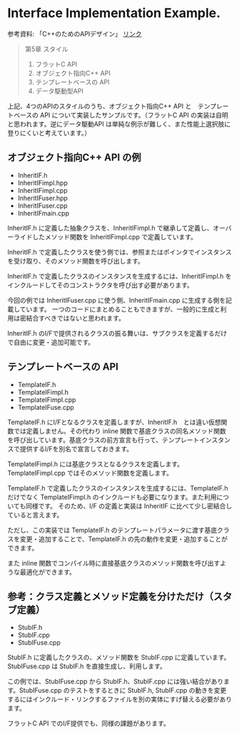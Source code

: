 # Interface Implementation Example.

参考資料: 「C++のためのAPIデザイン」 [リンク](https://www.sbcr.jp/product/4797369151/)

> 第5章 スタイル  
> 1. フラットC API
> 2. オブジェクト指向C++ API
> 3. テンプレートベースの API
> 4. データ駆動型API

上記、4つのAPIのスタイルのうち、オブジェクト指向C++ API と　テンプレートベースの API について実装したサンプルです。（フラットC API の実装は自明と思われます。逆にデータ駆動API は単純な例示が難しく、また性能上選択肢に登りにくいと考えています。）

## オブジェクト指向C++ API の例

- InheritIF.h
- InheritIFimpl.hpp
- InheritIFimpl.cpp
- InheritIFuser.hpp
- InheritIFuser.cpp
- InheritIFmain.cpp

InheritIF.h に定義した抽象クラスを、InheritIFimpl.h で継承して定義し、オーバーライドしたメソッド関数を InheritIFimpl.cpp で定義しています。

InheritIF.h で定義したクラスを使う側では、参照またはポインタでインスタンスを受け取り、そのメソッド関数を呼び出します。

InheritIF.h で定義したクラスのインスタンスを生成するには、InheritIFimpl.h をインクルードしてそのコンストラクタを呼び出す必要があります。

今回の例では InheritIFuser.cpp に使う側、InheritIFmain.cpp に生成する側を記載しています。
一つのコードにまとめることもできますが、一般的に生成と利用は密結合すべきではないと思われます。

InheritIF.h のI/Fで提供されるクラスの振る舞いは、サブクラスを定義するだけで自由に変更・追加可能です。

## テンプレートベースの API

- TemplateIF.h
- TemplateIFimpl.h
- TemplateIFimpl.cpp
- TemplateIFuse.cpp

TemplateIF.h にI/Fとなるクラスを定義しますが、InheritIF.h　とは違い仮想関数では定義しません。その代わり inline 関数で基底クラスの同名メソッド関数を呼び出しています。基底クラスの前方宣言も行って、テンプレートインスタンスで提供するI/Fを別名で宣言しておきます。

TemplateIFimpl.h には基底クラスとなるクラスを定義します。TemplateIFimpl.cpp ではそのメソッド関数を定義します。

TemplateIF.h で定義したクラスのインスタンスを生成するには、TemplateIF.h だけでなく TemplateIFimpl.h のインクルードも必要になります。また利用についても同様です。
そのため、I/F の定義と実装は InheritIF に比べて少し密結合していると言えます。

ただし、この実装では TemplateIF.h のテンプレートパラメータに渡す基底クラスを変更・追加することで、TemplateIF.h の先の動作を変更・追加することができます。

また inline 関数でコンパイル時に直接基底クラスのメソッド関数を呼び出すような最適化ができます。

## 参考：クラス定義とメソッド定義を分けただけ（スタブ定義）

- StubIF.h
- StubIF.cpp
- StubIFuse.cpp

StubIF.h に定義したクラスの、メソッド関数を StubIF.cpp に定義しています。StubIFuse.cpp は StubIF.h を直接生成し、利用します。

この例では、StubIFuse.cpp から StubIF.h、StubIF.cpp には強い結合があります。StubIFuse.cpp のテストをするときに StubIF.h, StubIF.cpp の動きを変更するにはインクルード・リンクするファイルを別の実体にすげ替える必要があります。

フラットC API でのI/F提供でも、同様の課題があります。
